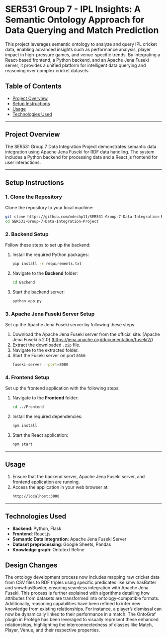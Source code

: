 # SER531 Group 7 - IPL Insights: A Semantic Ontology Approach for Data Querying and Match Prediction

This project leverages semantic ontology to analyze and query IPL cricket data, enabling advanced insights such as performance analysis, player impact in high-pressure games, and venue-specific trends. By integrating a React-based frontend, a Python backend, and an Apache Jena Fuseki server, it provides a unified platform for intelligent data querying and reasoning over complex cricket datasets.

## Table of Contents
- [Project Overview](#project-overview)
- [Setup Instructions](#setup-instructions)
- [Usage](#usage)
- [Technologies Used](#technologies-used)

---

## Project Overview

The SER531 Group 7 Data Integration Project demonstrates semantic data integration using Apache Jena Fuseki for RDF data handling. The system includes a Python backend for processing data and a React.js frontend for user interactions.

---

## Setup Instructions

### 1. Clone the Repository
Clone the repository to your local machine:
```bash
git clone https://github.com/mdeshp11/SER531-Group-7-Data-Integration-Project.git
cd SER531-Group-7-Data-Integration-Project
```

### 2. Backend Setup
Follow these steps to set up the backend:

1. Install the required Python packages:
    ```bash
    pip install -r requirements.txt
    ```
2. Navigate to the **Backend** folder:
    ```bash
    cd Backend
    ```
3. Start the backend server:
    ```bash
    python app.py
    ```

### 3. Apache Jena Fuseki Server Setup
Set up the Apache Jena Fuseki server by following these steps:

1. Download the Apache Jena Fuseki server from the official site: [Apache Jena Fuseki 5.2.0] (https://jena.apache.org/documentation/fuseki2/)
2. Extract the downloaded `.zip` file.
3. Navigate to the extracted folder.
4. Start the Fuseki server on port `8080`:
    ```bash
    fuseki-server --port=8080
    ```

### 4. Frontend Setup
Set up the frontend application with the following steps:

1. Navigate to the **Frontend** folder:
    ```bash
    cd ../Frontend
    ```
2. Install the required dependencies:
    ```bash
    npm install
    ```
3. Start the React application:
    ```bash
    npm start
    ```
---

## Usage

1. Ensure that the backend server, Apache Jena Fuseki server, and frontend application are running.
2. Access the application in your web browser at:
    ```bash
    http://localhost:3000
    ```
---

## Technologies Used

- **Backend**: Python, Flask
- **Frontend**: React.js
- **Semantic Data Integration**: Apache Jena Fuseki Server
- **Dataset preprocessing**: Google Sheets, Pandas
- **Knowledge graph**: Ontotext Refine


## Design Changes

The ontology development process now includes mapping raw cricket data from CSV files to RDF triples using specific predicates like smw:hasBatter and smw:hasBowler, ensuring seamless integration with Apache Jena Fuseki. This process is further explained with algorithms detailing how attributes from datasets are transformed into ontology-compatible formats. Additionally, reasoning capabilities have been refined to infer new knowledge from existing relationships. For instance, a player’s dismissal can now be dynamically linked to their performance in a match. The OntoGraf plugin in Protégé has been leveraged to visually represent these enhanced relationships, highlighting the interconnectedness of classes like Match, Player, Venue, and their respective properties.